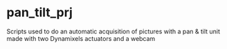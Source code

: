# pan_tilt_prj
Scripts used to do an automatic acquisition of pictures with a pan & tilt unit made with two Dynamixels actuators and a webcam
